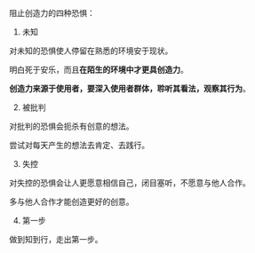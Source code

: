 阻止创造力的四种恐惧：

1. 未知

对未知的恐惧使人停留在熟悉的环境安于现状。

明白死于安乐，而且**在陌生的环境中才更具创造力**。

**创造力来源于使用者，要深入使用者群体，聆听其看法，观察其行为**。

2. 被批判

对批判的恐惧会扼杀有创意的想法。

尝试对每天产生的想法去肯定、去践行。

3. 失控

对失控的恐惧会让人更愿意相信自己，闭目塞听，不愿意与他人合作。

多与他人合作才能创造更好的创意。

4. 第一步

做到知到行，走出第一步。

